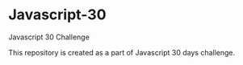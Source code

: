 # Javascript-30
Javascript 30 Challenge

This repository is created as a part of Javascript 30 days challenge.
